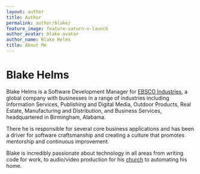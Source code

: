 ```yaml
---
layout: author
title: Author
permalink: author/blake/
feature_image: feature-saturn-v-launch
author_avatar: blake-avatar
author_name: Blake Helms
title: About Me
---
```


# Blake Helms

Blake Helms is a Software Development Manager for [EBSCO Industries](https://www.ebscoind.com/), a global company with businesses in a range of industries including Information Services, Publishing and Digital Media, Outdoor Products, Real Estate, Manufacturing and Distribution, and Business Services, headquartered in Birmingham, Alabama.

There he is responsible for several core business applications and has been a driver for software craftsmanship and creating a culture that promotes mentorship and continuous improvement.

Blake is incredibly passionate about technology in all areas from writing code for work, to audio/video production for his [church](https://yourgracelife.com/) to automating his home.
